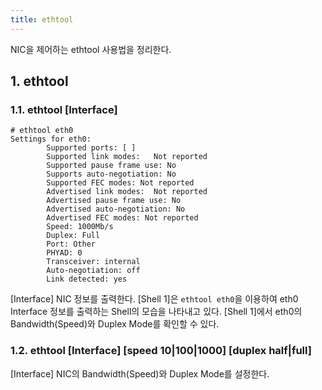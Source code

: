 ```yaml
---
title: ethtool
---
```


NIC을 제어하는 ethtool 사용법을 정리한다.

## 1. ethtool

### 1.1. ethtool [Interface]

```shell {caption="[Shell 1] ethtool eth0"}
# ethtool eth0
Settings for eth0:
        Supported ports: [ ]
        Supported link modes:   Not reported
        Supported pause frame use: No
        Supports auto-negotiation: No
        Supported FEC modes: Not reported
        Advertised link modes:  Not reported
        Advertised pause frame use: No
        Advertised auto-negotiation: No
        Advertised FEC modes: Not reported
        Speed: 1000Mb/s
        Duplex: Full
        Port: Other
        PHYAD: 0
        Transceiver: internal
        Auto-negotiation: off
        Link detected: yes
```

[Interface] NIC 정보를 출력한다. [Shell 1]은 `ethtool eth0`을 이용하여 eth0 Interface 정보를 출력하는 Shell의 모습을 나타내고 있다. [Shell 1]에서 eth0의 Bandwidth(Speed)와 Duplex Mode를 확인할 수 있다.

### 1.2. ethtool [Interface] [speed 10|100|1000] [duplex half|full]

[Interface] NIC의 Bandwidth(Speed)와 Duplex Mode를 설정한다.